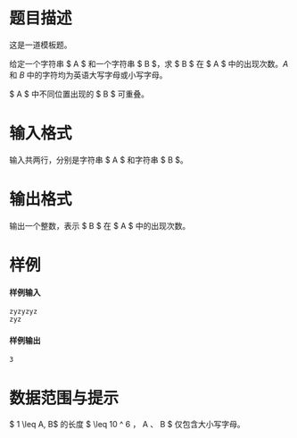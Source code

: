 
# 题目描述

这是一道模板题。

给定一个字符串 $ A $ 和一个字符串 $ B $，求 $ B $ 在 $ A $ 中的出现次数。$A$ 和 $B$ 中的字符均为英语大写字母或小写字母。

$ A $ 中不同位置出现的 $ B $ 可重叠。

# 输入格式

输入共两行，分别是字符串 $ A $ 和字符串 $ B $。

# 输出格式

输出一个整数，表示 $ B $ 在 $ A $ 中的出现次数。

# 样例

#### 样例输入
```plain
zyzyzyz
zyz
```

#### 样例输出
```plain
3
```

# 数据范围与提示

$ 1 \leq  A, B$ 的长度 $ \leq 10 ^ 6 $，$ A $、$ B $ 仅包含大小写字母。

